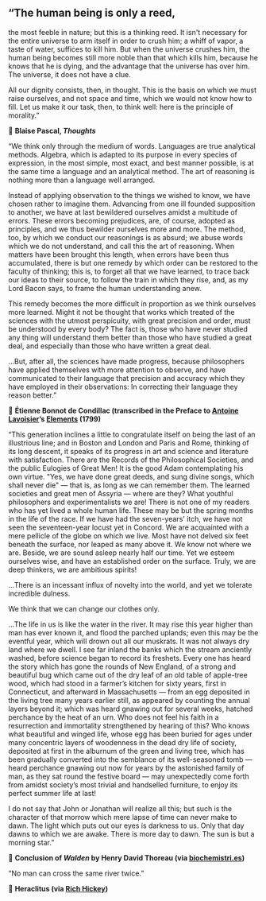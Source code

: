 ## “The human being is only a reed,

the most feeble in nature; but this is a thinking reed. It isn't necessary for the entire universe to arm itself in order to crush him; a whiff of vapor, a taste of water, suffices to kill him. But when the universe crushes him, the human being becomes still more noble than that which kills him, because he knows that he is dying, and the advantage that the universe has over him. The universe, it does not have a clue.

All our dignity consists, then, in thought. This is the basis on which we must raise ourselves, and not space and time, which we would not know how to fill. Let us make it our task, then, to think well: here is the principle of morality.”

:beginner: __Blaise Pascal, _Thoughts___

“We think only through the medium of words. Languages are true analytical methods. Algebra, which is adapted to its purpose in every species of expression, in the most simple, most exact, and best manner possible, is at the same time a language and an analytical method. The art of reasoning is nothing more than a language well arranged.

Instead of applying observation to the things we wished to know, we have chosen rather to imagine them. Advancing from one ill founded supposition to another, we have at last bewildered ourselves amidst a multitude of errors. These errors becoming prejudices, are, of course, adopted as principles, and we thus bewilder ourselves more and more. The method, too, by which we conduct our reasonings is as absurd; we abuse words which we do not understand, and call this the art of reasoning. When matters have been brought this length, when errors have been thus accumulated, there is but one remedy by which order can be restored to the faculty of thinking; this is, to forget all that we have learned, to trace back our ideas to their source, to follow the train in which they rise, and, as my Lord Bacon says, to frame the human understanding anew.

This remedy becomes the more difficult in proportion as we think ourselves more learned. Might it not be thought that works which treated of the sciences with the utmost perspicuity, with great precision and order, must be understood by every body? The fact is, those who have never studied any thing will understand them better than those who have studied a great deal, and especially than those who have written a great deal.

…But, after all, the sciences have made progress, because philosophers have applied themselves with more attention to observe, and have communicated to their language that precision and accuracy which they have employed in their observations: In correcting their language they reason better.”

:beginner: __Étienne Bonnot de Condillac (transcribed in the Preface to [Antoine Lavoisier](https://en.wikipedia.org/wiki/Antoine_Lavoisier)’s [Elements](https://archive.org/details/elementschemist00kerrgoog) (1799)__

“This generation inclines a little to congratulate itself on being the last of an illustrious line;
and in Boston and London and Paris and Rome, thinking of its long descent, it speaks of its progress in art and science and literature with satisfaction. There are the Records of the Philosophical Societies, and the public Eulogies of Great Men! It is the good Adam contemplating his own virtue. "Yes, we have done great deeds, and sung divine songs, which shall never die" — that is, as long as we can remember them. The learned societies and great men of Assyria — where are they? What youthful philosophers and experimentalists we are! There is not one of my readers who has yet lived a whole human life. These may be but the spring months in the life of the race. If we have had the seven-years' itch, we have not seen the seventeen-year locust yet in Concord. We are acquainted with a mere pellicle of the globe on which we live. Most have not delved six feet beneath the surface, nor leaped as many above it. We know not where we are. Beside, we are sound asleep nearly half our time. Yet we esteem ourselves wise, and have an established order on the surface. Truly, we are deep thinkers, we are ambitious spirits!

…There is an incessant influx of novelty into the world, and yet we tolerate incredible dulness.

We think that we can change our clothes only.

…The life in us is like the water in the river. It may rise this year higher than man has ever known it, and flood the parched uplands; even this may be the eventful year, which will drown out all our muskrats. It was not always dry land where we dwell. I see far inland the banks which the stream anciently washed, before science began to record its freshets. Every one has heard the story which has gone the rounds of New England, of a strong and beautiful bug which came out of the dry leaf of an old table of apple-tree wood, which had stood in a farmer’s kitchen for sixty years, first in Connecticut, and afterward in Massachusetts — from an egg deposited in the living tree many years earlier still, as appeared by counting the annual layers beyond it; which was heard gnawing out for several weeks, hatched perchance by the heat of an urn. Who does not feel his faith in a resurrection and immortality strengthened by hearing of this? Who knows what beautiful and winged life, whose egg has been buried for ages under many concentric layers of woodenness in the dead dry life of society, deposited at first in the alburnum of the green and living tree, which has been gradually converted into the semblance of its well-seasoned tomb — heard perchance gnawing out now for years by the astonished family of man, as they sat round the festive board — may unexpectedly come forth from amidst society’s most trivial and handselled furniture, to enjoy its perfect summer life at last!

I  do not say that John or Jonathan will realize all this; but such is the character of that morrow which mere lapse of time can never make to dawn. The light which puts out our eyes is darkness to us. Only that day dawns to which we are awake. There is more day to dawn. The sun is but a morning star.”

:beginner: __Conclusion of _Walden_ by Henry David Thoreau (via [biochemistri.es](biochemistri.es/Walden))__

“No man can cross the same river twice.”

:beginner: __Heraclitus (via [Rich Hickey](https://github.com/matthiasn/talk-transcripts/blob/master/Hickey_Rich/AreWeThereYet.md#user-content-slide-19))__
